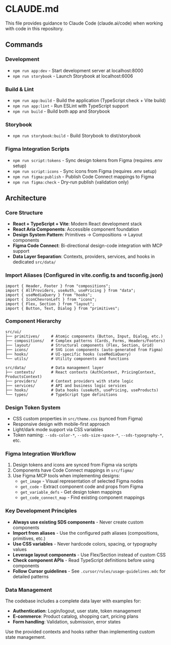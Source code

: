 # CLAUDE.md

This file provides guidance to Claude Code (claude.ai/code) when working with code in this repository.

## Commands

### Development
- `npm run app:dev` - Start development server at localhost:8000
- `npm run storybook` - Launch Storybook at localhost:6006

### Build & Lint
- `npm run app:build` - Build the application (TypeScript check + Vite build)
- `npm run app:lint` - Run ESLint with TypeScript support
- `npm run build` - Build both app and Storybook

### Storybook
- `npm run storybook:build` - Build Storybook to dist/storybook

### Figma Integration Scripts
- `npm run script:tokens` - Sync design tokens from Figma (requires .env setup)
- `npm run script:icons` - Sync icons from Figma (requires .env setup)
- `npm run figma:publish` - Publish Code Connect mappings to Figma
- `npm run figma:check` - Dry-run publish (validation only)

## Architecture

### Core Structure
- **React + TypeScript + Vite**: Modern React development stack
- **React Aria Components**: Accessible component foundation
- **Design System Pattern**: Primitives → Compositions → Layout components
- **Figma Code Connect**: Bi-directional design-code integration with MCP support
- **Data Layer Separation**: Contexts, providers, services, and hooks in dedicated `src/data/`

### Import Aliases (Configured in vite.config.ts and tsconfig.json)
```tsx
import { Header, Footer } from "compositions";
import { AllProviders, useAuth, usePricing } from "data";
import { useMediaQuery } from "hooks";
import { IconChevronLeft } from "icons";
import { Flex, Section } from "layout";
import { Button, Text, Dialog } from "primitives";
```

### Component Hierarchy
```
src/ui/
├── primitives/     # Atomic components (Button, Input, Dialog, etc.)
├── compositions/   # Complex patterns (Cards, Forms, Headers/Footers)  
├── layout/         # Structural components (Flex, Section, Grid)
├── icons/          # SVG icon components (auto-generated from Figma)
├── hooks/          # UI-specific hooks (useMediaQuery)
└── utils/          # Utility components and functions

src/data/           # Data management layer
├── contexts/       # React contexts (AuthContext, PricingContext, ProductsContext)
├── providers/      # Context providers with state logic
├── services/       # API and business logic services
├── hooks/          # Data hooks (useAuth, usePricing, useProducts)
└── types/          # TypeScript type definitions
```

### Design Token System
- CSS custom properties in `src/theme.css` (synced from Figma)
- Responsive design with mobile-first approach
- Light/dark mode support via CSS variables
- Token naming: `--sds-color-*`, `--sds-size-space-*`, `--sds-typography-*`, etc.

### Figma Integration Workflow
1. Design tokens and icons are synced from Figma via scripts
2. Components have Code Connect mappings in `src/figma/`
3. Use Figma MCP tools when implementing designs:
   - `get_image` - Visual representation of selected Figma nodes
   - `get_code` - Extract component code and props from Figma
   - `get_variable_defs` - Get design token mappings
   - `get_code_connect_map` - Find existing component mappings

### Key Development Principles
- **Always use existing SDS components** - Never create custom components
- **Import from aliases** - Use the configured path aliases (compositions, primitives, etc.)
- **Use CSS variables** - Never hardcode colors, spacing, or typography values
- **Leverage layout components** - Use Flex/Section instead of custom CSS
- **Check component APIs** - Read TypeScript definitions before using components
- **Follow Cursor guidelines** - See `.cursor/rules/usage-guidelines.mdc` for detailed patterns

### Data Management
The codebase includes a complete data layer with examples for:
- **Authentication**: Login/logout, user state, token management
- **E-commerce**: Product catalog, shopping cart, pricing plans
- **Form handling**: Validation, submission, error states

Use the provided contexts and hooks rather than implementing custom state management.